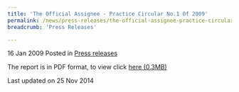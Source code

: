 ```yaml
---
title: 'The Official Assignee - Practice Circular No.1 Of 2009'
permalink: /news/press-releases/the-official-assignee-practice-circular-no-1-of-2009
breadcrumb: 'Press Releases'

---
```




16 Jan 2009 Posted in [Press releases](/news/press-releases)
 

The report is in PDF format, to view click [here (0.3MB)](/files/news/press-releases/2009/01/linkclick41ee.pdf)

<p class="right-side-updated">Last updated on 25 Nov 2014</p>

